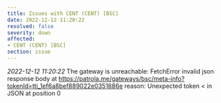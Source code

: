 ```yaml
---
title: Issues with CENT (CENT) [BSC]
date: 2022-12-12 11:20:22
resolved: false
severity: down
affected:
- CENT (CENT) [BSC]
section: issue
---
```


*2022-12-12 11:20:22* The gateway is unreachable: FetchError invalid json response body at https://patrola.me/gateways/bsc/meta-info?tokenId=tti_1ef6a8bef889022e0351886e reason: Unexpected token < in JSON at position 0